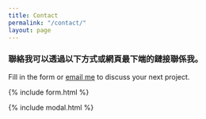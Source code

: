 ```yaml
---
title: Contact
permalink: "/contact/"
layout: page
---
```


### 聯絡我可以透過以下方式或網頁最下端的鏈接聯係我。

Fill in the form or [email me](mailto:stujueling@gmail.com) to discuss your next project.

{% include form.html %}

{% include modal.html %}
